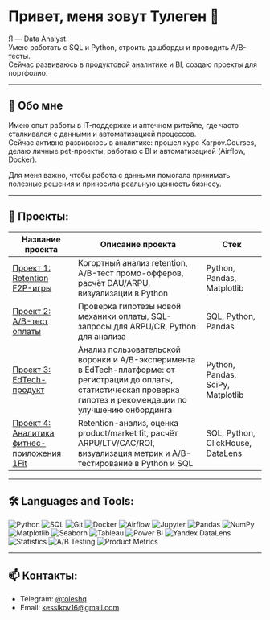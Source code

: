 # Привет, меня зовут Тулеген 👋  

Я — Data Analyst.  
Умею работать с SQL и Python, строить дашборды и проводить A/B-тесты.  
Сейчас развиваюсь в продуктовой аналитике и BI, создаю проекты для портфолио.

---

## 📝 Обо мне
Имею опыт работы в IT-поддержке и аптечном ритейле, где часто сталкивался с данными и автоматизацией процессов.  
Сейчас активно развиваюсь в аналитике: прошел курс Karpov.Courses, делаю личные pet-проекты, работаю с BI и автоматизацией (Airflow, Docker).  

Для меня важно, чтобы работа с данными помогала принимать полезные решения и приносила реальную ценность бизнесу.  

---

## 📂 Проекты:
| Название проекта | Описание проекта | Стек |
|------------------|------------------|------|
| [Проект 1: Retention F2P-игры](https://github.com/Tolesh/f2p_game_retention) | Когортный анализ retention, A/B-тест промо-офферов, расчёт DAU/ARPU, визуализации в Python | Python, Pandas, Matplotlib |
| [Проект 2: A/B-тест оплаты](https://github.com/Tolesh/ab_test_payment_mechanic) | Проверка гипотезы новой механики оплаты, SQL-запросы для ARPU/CR, Python для анализа | SQL, Python, Pandas |
| [Проект 3: EdTech-продукт](https://github.com/Tolesh/edtech_project) | Анализ пользовательской воронки и A/B-эксперимента в EdTech-платформе: от регистрации до оплаты, статистическая проверка гипотез и рекомендации по улучшению онбординга | Python, Pandas, SciPy, Matplotlib |
| [Проект 4: Аналитика фитнес-приложения 1Fit](https://github.com/Tolesh/-project_onefit) | Retention-анализ, оценка product/market fit, расчёт ARPU/LTV/CAC/ROI, визуализация метрик и A/B-тестирование в Python и SQL | SQL, Python, ClickHouse, DataLens |

---

## 🛠 Languages and Tools:
![Python](https://img.shields.io/badge/Python-3776AB?logo=python&logoColor=white)
![SQL](https://img.shields.io/badge/SQL-336791?logo=postgresql&logoColor=white)
![Git](https://img.shields.io/badge/Git-F05032?logo=git&logoColor=white)
![Docker](https://img.shields.io/badge/Docker-2496ED?logo=docker&logoColor=white)
![Airflow](https://img.shields.io/badge/Airflow-017CEE?logo=apacheairflow&logoColor=white)
![Jupyter](https://img.shields.io/badge/Jupyter-F37626?logo=jupyter&logoColor=white)
![Pandas](https://img.shields.io/badge/Pandas-150458?logo=pandas&logoColor=white)
![NumPy](https://img.shields.io/badge/NumPy-013243?logo=numpy&logoColor=white)
![Matplotlib](https://img.shields.io/badge/Matplotlib-11557C?logo=plotly&logoColor=white)
![Seaborn](https://img.shields.io/badge/Seaborn-4C72B0?logo=python&logoColor=white)
![Tableau](https://img.shields.io/badge/Tableau-E97627?logo=tableau&logoColor=white)
![Power BI](https://img.shields.io/badge/Power_BI-F2C811?logo=powerbi&logoColor=black)
![Yandex DataLens](https://img.shields.io/badge/Yandex_DataLens-FFCC00?logo=yandex&logoColor=black)
![Statistics](https://img.shields.io/badge/Statistics-2E8B57?logo=analytics&logoColor=white)
![A/B Testing](https://img.shields.io/badge/A%2FB_Testing-8A2BE2?logo=scikitlearn&logoColor=white)
![Product Metrics](https://img.shields.io/badge/Product_Metrics-FF69B4?logo=googleanalytics&logoColor=white)

---

## 📫 Контакты:
- Telegram: [@toleshq](https://t.me/toleshq)
- Email: kessikov16@gmail.com
